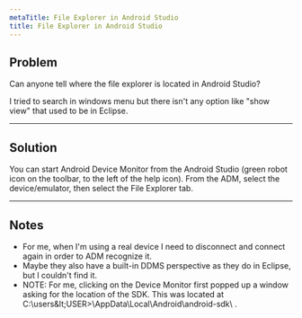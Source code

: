 ```yaml
---
metaTitle: File Explorer in Android Studio
title: File Explorer in Android Studio
---
```


## Problem

Can anyone tell where the file explorer is located in Android Studio?


I tried to search in windows menu but there isn't any option like "show view" that used to be in Eclipse.



---

## Solution

You can start Android Device Monitor from the Android Studio (green robot icon on the toolbar, to the left of the help icon). From the ADM, select the device/emulator, then select the File Explorer tab.



---

## Notes

- For me, when I'm using a real device I need to disconnect and connect again in order to ADM recognize it.
- Maybe they also have a built-in DDMS perspective as they do in Eclipse, but I couldn't find it.
- NOTE: For me, clicking on the Device Monitor first popped up a window asking for the location of the SDK. This was located at C:\users\&lt;USER&gt;\AppData\Local\Android\android-sdk\ .
